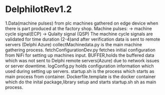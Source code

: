 # DelphiIotRev1.2
1.Data(machine pulses) from plc machines gathered on edge device when there is part produced at the factory shop.
Machine pulses:
-> machine cycle signal(ECP)
-> Qulaity signal (QSP)
The machine cycle signals are validated for time duration (2-4)and after verification data is sent to remote servers (Delphi Azure)
collectMachinedata.py is the main machine gathering process.
fetchConfigurationDev.py fetches initial configuration from NiFi for setting up machines input.
BUFFER,holds the buffered data which was not sent to Delphi remote servers(Azure) due to network issues or server downtime.
logConfig.py holds configuration information which used during setting up servers.
startup.sh is the process which starts as main process from container.
Dockerfile.template is the docker container which do the inital package,library setup and starts startup.sh sh as main process.
